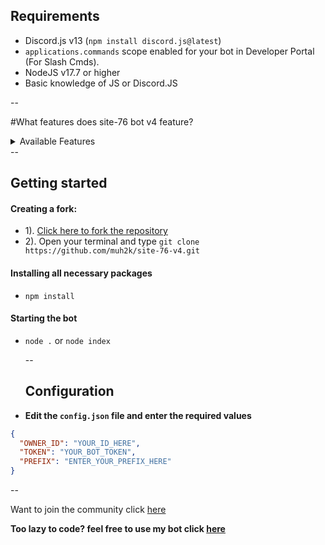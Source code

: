 


## Requirements
- Discord.js v13 (`npm install discord.js@latest`)
- `applications.commands` scope enabled for your bot in Developer Portal (For Slash Cmds).
- NodeJS v17.7 or higher
- Basic knowledge of JS or Discord.JS

--

#What features does site-76 bot v4 feature?
<details><summary>Available Features</summary>
  | Features             | Availability | 
  
| -------------------- | ------------ |  
                       |              |
| Info                 |     ✅       | 
                       |              |
| Moderation           |     ✅       |                                                                                                                                              |              |
| OwnerOnly            |     ✅       | 
|                      |              |
| Util                 |     ❌       |
  </details>
  -- 
 
## Getting started
#### Creating a fork:
- 1). [Click here to fork the repository](https://github.com/muh2k/site-76-v4)
- 2). Open your terminal and type `git clone https://github.com/muh2k/site-76-v4.git`
#### Installing all necessary packages
- `npm install`
#### Starting the bot
- `node .` or `node index` 
  
  -- 
  
  ## Configuration
- **Edit the `config.json` file and enter the  required values**
```json
{
  "OWNER_ID": "YOUR_ID_HERE",
  "TOKEN": "YOUR_BOT_TOKEN",
  "PREFIX": "ENTER_YOUR_PREFIX_HERE"
}
```
  
 --
  
 Want to join the community click [here](https://dsc.gg/site-76-server)
 
 **Too lazy to code? feel free to use my bot click [here](https://dsc.gg/site--76)**
